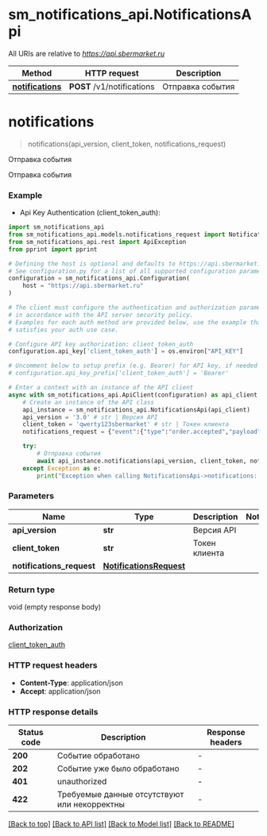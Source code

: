 # sm_notifications_api.NotificationsApi

All URIs are relative to *https://api.sbermarket.ru*

Method | HTTP request | Description
------------- | ------------- | -------------
[**notifications**](NotificationsApi.md#notifications) | **POST** /v1/notifications | Отправка события


# **notifications**
> notifications(api_version, client_token, notifications_request)

Отправка события

Отправка события

### Example

* Api Key Authentication (client_token_auth):

```python
import sm_notifications_api
from sm_notifications_api.models.notifications_request import NotificationsRequest
from sm_notifications_api.rest import ApiException
from pprint import pprint

# Defining the host is optional and defaults to https://api.sbermarket.ru
# See configuration.py for a list of all supported configuration parameters.
configuration = sm_notifications_api.Configuration(
    host = "https://api.sbermarket.ru"
)

# The client must configure the authentication and authorization parameters
# in accordance with the API server security policy.
# Examples for each auth method are provided below, use the example that
# satisfies your auth use case.

# Configure API key authorization: client_token_auth
configuration.api_key['client_token_auth'] = os.environ["API_KEY"]

# Uncomment below to setup prefix (e.g. Bearer) for API key, if needed
# configuration.api_key_prefix['client_token_auth'] = 'Bearer'

# Enter a context with an instance of the API client
async with sm_notifications_api.ApiClient(configuration) as api_client:
    # Create an instance of the API class
    api_instance = sm_notifications_api.NotificationsApi(api_client)
    api_version = '3.0' # str | Версия API
    client_token = 'qwerty123sbermarket' # str | Токен клиента
    notifications_request = {"event":{"type":"order.accepted","payload":{"order_id":"H1234567890","orderUUID":"265cb601-a78a-4862-9e9d-d6b48d6a0a3f"}}} # NotificationsRequest | 

    try:
        # Отправка события
        await api_instance.notifications(api_version, client_token, notifications_request)
    except Exception as e:
        print("Exception when calling NotificationsApi->notifications: %s\n" % e)
```



### Parameters


Name | Type | Description  | Notes
------------- | ------------- | ------------- | -------------
 **api_version** | **str**| Версия API | 
 **client_token** | **str**| Токен клиента | 
 **notifications_request** | [**NotificationsRequest**](NotificationsRequest.md)|  | 

### Return type

void (empty response body)

### Authorization

[client_token_auth](../README.md#client_token_auth)

### HTTP request headers

 - **Content-Type**: application/json
 - **Accept**: application/json

### HTTP response details

| Status code | Description | Response headers |
|-------------|-------------|------------------|
**200** | Событие обработано |  -  |
**202** | Событие уже было обработано |  -  |
**401** | unauthorized |  -  |
**422** | Требуемые данные отсутствуют или некорректны |  -  |

[[Back to top]](#) [[Back to API list]](../README.md#documentation-for-api-endpoints) [[Back to Model list]](../README.md#documentation-for-models) [[Back to README]](../README.md)

